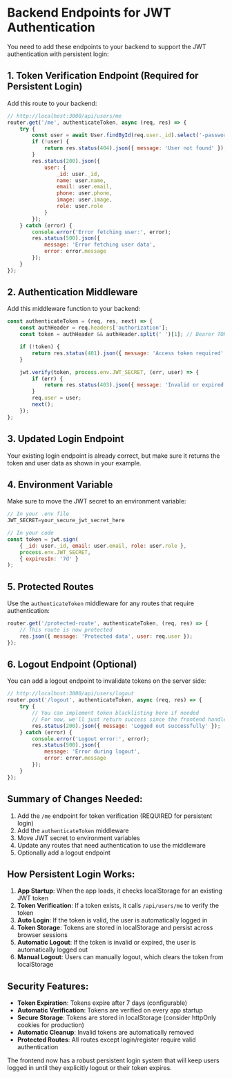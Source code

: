 # Backend Endpoints for JWT Authentication

You need to add these endpoints to your backend to support the JWT authentication with persistent login:

## 1. Token Verification Endpoint (Required for Persistent Login)

Add this route to your backend:

```javascript
// http://localhost:3000/api/users/me
router.get('/me', authenticateToken, async (req, res) => {
    try {
        const user = await User.findById(req.user._id).select('-password');
        if (!user) {
            return res.status(404).json({ message: 'User not found' });
        }
        res.status(200).json({
            user: {
                _id: user._id,
                name: user.name,
                email: user.email,
                phone: user.phone,
                image: user.image,
                role: user.role
            }
        });
    } catch (error) {
        console.error('Error fetching user:', error);
        res.status(500).json({
            message: 'Error fetching user data',
            error: error.message
        });
    }
});
```

## 2. Authentication Middleware

Add this middleware function to your backend:

```javascript
const authenticateToken = (req, res, next) => {
    const authHeader = req.headers['authorization'];
    const token = authHeader && authHeader.split(' ')[1]; // Bearer TOKEN

    if (!token) {
        return res.status(401).json({ message: 'Access token required' });
    }

    jwt.verify(token, process.env.JWT_SECRET, (err, user) => {
        if (err) {
            return res.status(403).json({ message: 'Invalid or expired token' });
        }
        req.user = user;
        next();
    });
};
```

## 3. Updated Login Endpoint

Your existing login endpoint is already correct, but make sure it returns the token and user data as shown in your example.

## 4. Environment Variable

Make sure to move the JWT secret to an environment variable:

```javascript
// In your .env file
JWT_SECRET=your_secure_jwt_secret_here

// In your code
const token = jwt.sign(
    { _id: user._id, email: user.email, role: user.role },
    process.env.JWT_SECRET,
    { expiresIn: '7d' }
);
```

## 5. Protected Routes

Use the `authenticateToken` middleware for any routes that require authentication:

```javascript
router.get('/protected-route', authenticateToken, (req, res) => {
    // This route is now protected
    res.json({ message: 'Protected data', user: req.user });
});
```

## 6. Logout Endpoint (Optional)

You can add a logout endpoint to invalidate tokens on the server side:

```javascript
// http://localhost:3000/api/users/logout
router.post('/logout', authenticateToken, async (req, res) => {
    try {
        // You can implement token blacklisting here if needed
        // For now, we'll just return success since the frontend handles token removal
        res.status(200).json({ message: 'Logged out successfully' });
    } catch (error) {
        console.error('Logout error:', error);
        res.status(500).json({
            message: 'Error during logout',
            error: error.message
        });
    }
});
```

## Summary of Changes Needed:

1. Add the `/me` endpoint for token verification (REQUIRED for persistent login)
2. Add the `authenticateToken` middleware
3. Move JWT secret to environment variables
4. Update any routes that need authentication to use the middleware
5. Optionally add a logout endpoint

## How Persistent Login Works:

1. **App Startup**: When the app loads, it checks localStorage for an existing JWT token
2. **Token Verification**: If a token exists, it calls `/api/users/me` to verify the token
3. **Auto Login**: If the token is valid, the user is automatically logged in
4. **Token Storage**: Tokens are stored in localStorage and persist across browser sessions
5. **Automatic Logout**: If the token is invalid or expired, the user is automatically logged out
6. **Manual Logout**: Users can manually logout, which clears the token from localStorage

## Security Features:

- **Token Expiration**: Tokens expire after 7 days (configurable)
- **Automatic Verification**: Tokens are verified on every app startup
- **Secure Storage**: Tokens are stored in localStorage (consider httpOnly cookies for production)
- **Automatic Cleanup**: Invalid tokens are automatically removed
- **Protected Routes**: All routes except login/register require valid authentication

The frontend now has a robust persistent login system that will keep users logged in until they explicitly logout or their token expires. 